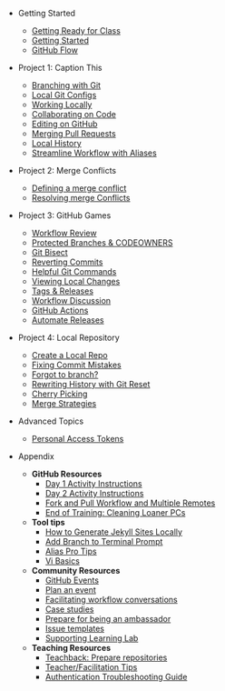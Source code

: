 - Getting Started
  - [Getting Ready for Class](01_getting_ready_for_class.md)
  - [Getting Started](02_getting_started.md)
  - [GitHub Flow](03_github_flow.md)

- Project 1: Caption This
  - [Branching with Git](04_branching_with_git.md)
  - [Local Git Configs](05_local_git_configs.md)
  - [Working Locally](06_working_locally.md)
  - [Collaborating on Code](07_collaborating_on_code.md)
  - [Editing on GitHub](08_edit_on_github.md)
  - [Merging Pull Requests](09_merging_pull_requests.md)
  - [Local History](10_local_history.md)
  - [Streamline Workflow with Aliases](11_streamline_workflow_with_aliases.md)

- Project 2: Merge Conflicts
  - [Defining a merge conflict](12a_what_is_a_merge_conflict.md)
  - [Resolving merge Conflicts](12b_resolving_merge_conflicts.md)

- Project 3: GitHub Games
  - [Workflow Review](13_workflow_review_project_github_games.md)
  - [Protected Branches & CODEOWNERS](17_protected_branches.md)
  - [Git Bisect](14_git_bisect.md)
  - [Reverting Commits](15_reverting_commits.md)
  - [Helpful Git Commands](16_helpful_git_commands.md)
  - [Viewing Local Changes](17_view_local_changes.md)
  - [Tags & Releases](17_tags_and_releases.md)
  - [Workflow Discussion](17_workflow_discussion.md)
  - [GitHub Actions](17_github_actions.md)
  - [Automate Releases](17_actions_activity.md)

- Project 4: Local Repository
  - [Create a Local Repo](18_create_local_repo.md)
  - [Fixing Commit Mistakes](19_fixing_commit_mistakes.md)
  - [Forgot to branch?](19_forgot_to_branch.md)
  - [Rewriting History with Git Reset](20_rewriting_history_git_reset.md)
  - [Cherry Picking](21_git_cherry_pick.md)
  - [Merge Strategies](22_merge_strategies_rebase.md)

- Advanced Topics
  - [Personal Access Tokens](20_personal_access_token.md)

- Appendix
  - **GitHub Resources**
    - [Day 1 Activity Instructions](app_Day_1_activities.md)
    - [Day 2 Activity Instructions](app_day2_mergeconflict.md)
    - [Fork and Pull Workflow and Multiple Remotes](app_fork_workflow.md)
    - [End of Training: Cleaning Loaner PCs](App_clean_loaner_pc.md)
  - **Tool tips**
    - [How to Generate Jekyll Sites Locally](app_how_to_generate_locally.md)
    - [Add Branch to Terminal Prompt](app_git_branch_in_terminal.md)
    - [Alias Pro Tips](app_aliases.md)
    - [Vi Basics](app_vi_basics.md)
  - **Community Resources**
    - [GitHub Events](app_github_events.md)
    - [Plan an event](app_plan_an_event.md)
    - [Facilitating workflow conversations](app_facilitating_workflow.md)
    - [Case studies](app_case_studies.md)
    - [Prepare for being an ambassador](app_evangelize.md)
    - [Issue templates](app_issue_template.md)
    - [Supporting Learning Lab](app_supporting_learning_lab.md)
  - **Teaching Resources**
    - [Teachback: Prepare repositories](app_teachback_repo_prep.md)
    - [Teacher/Facilitation Tips](app_facilitation_tips.md)
    - [Authentication Troubleshooting Guide](app_authentication.md)
